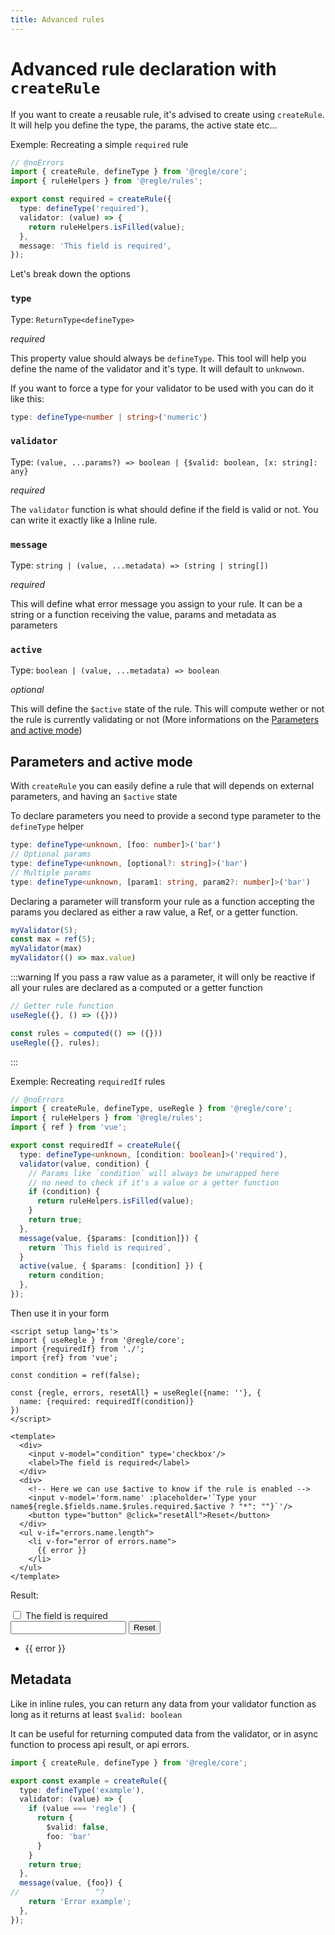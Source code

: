 ```yaml
---
title: Advanced rules
---
```


# Advanced rule declaration with `createRule`

If you want to create a reusable rule, it's advised to create using `createRule`. It will help you define the type, the params, the active state etc...

Exemple: Recreating a simple `required` rule

```ts twoslash
// @noErrors
import { createRule, defineType } from '@regle/core';
import { ruleHelpers } from '@regle/rules';

export const required = createRule({
  type: defineType('required'),
  validator: (value) => {
    return ruleHelpers.isFilled(value);
  },
  message: 'This field is required',
});
```
Let's break down the options 

### `type` 
Type: `ReturnType<defineType>`

*required*

This property value should always be `defineType`. This tool will help you define the name of the validator and it's type. It will default to `unknwown`.

If you want to force a type for your validator to be used with you can do it like this:

```ts
type: defineType<number | string>('numeric')
```

### `validator`
Type: `(value, ...params?) => boolean | {$valid: boolean, [x: string]: any}`

*required*

The `validator` function is what should define if the field is valid or not. You can write it exactly like a Inline rule.

### `message`
Type: `string | (value, ...metadata) => (string | string[])`

*required*

This will define what error message you assign to your rule. It can be a string or a function receiving the value, params and metadata as parameters

### `active`
Type: `boolean | (value, ...metadata) => boolean`

*optional*

This will define the `$active` state of the rule. This will compute wether or not the rule is currently validating or not (More informations on the [Parameters and active mode](#parameters-and-active-mode))



## Parameters and active mode

With `createRule` you can easily define a rule that will depends on external parameters, and having an `$active` state

To declare parameters you need to provide a second type parameter to the `defineType` helper

```ts
type: defineType<unknown, [foo: number]>('bar')
// Optional params
type: defineType<unknown, [optional?: string]>('bar')
// Multiple params
type: defineType<unknown, [param1: string, param2?: number]>('bar')
```

Declaring a parameter will transform your rule as a function accepting the params you declared as either a raw value, a Ref, or a getter function.

```ts
myValidator(5);
const max = ref(5);
myValidator(max)
myValidator(() => max.value)
```

:::warning
If you pass a raw value as a parameter, it will only be reactive if all your rules are declared as a computed or a getter function

```ts
// Getter rule function
useRegle({}, () => ({}))

const rules = computed(() => ({}))
useRegle({}, rules);

```
:::

Exemple: Recreating `requiredIf` rules

```ts twoslash
// @noErrors
import { createRule, defineType, useRegle } from '@regle/core';
import { ruleHelpers } from '@regle/rules';
import { ref } from 'vue';

export const requiredIf = createRule({
  type: defineType<unknown, [condition: boolean]>('required'),
  validator(value, condition) {
    // Params like `condition` will always be unwrapped here
    // no need to check if it's a value or a getter function
    if (condition) {
      return ruleHelpers.isFilled(value);
    }
    return true;
  },
  message(value, {$params: [condition]}) {
    return `This field is required`,
  }
  active(value, { $params: [condition] }) {
    return condition;
  },
});

```

 Then use it in your form

```vue
<script setup lang='ts'>
import { useRegle } from '@regle/core';
import {requiredIf} from './';
import {ref} from 'vue';

const condition = ref(false);

const {regle, errors, resetAll} = useRegle({name: ''}, {
  name: {required: requiredIf(condition)}
})
</script>

<template>
  <div>
    <input v-model="condition" type='checkbox'/>
    <label>The field is required</label>
  </div>
  <div>
    <!-- Here we can use $active to know if the rule is enabled -->
    <input v-model='form.name' :placeholder='`Type your name${regle.$fields.name.$rules.required.$active ? "*": ""}`'/>
    <button type="button" @click="resetAll">Reset</button>
  </div>
  <ul v-if="errors.name.length">
    <li v-for="error of errors.name">
      {{ error }}
    </li>
  </ul>
</template>
```

Result: 

<div class="demo-container">
  <div>
    <input v-model="condition" type='checkbox'/>
    <label>The field is required</label>
  </div>
  <div>
    <input v-model='form.name' :placeholder='`Type your name${regle.$fields.name.$rules.required.$active ? "*": ""}`'/>
    <button type="button" @click="resetAll">Reset</button>
  </div>
  <ul v-if="errors.name.length">
    <li v-for="error of errors.name">
      {{ error }}
    </li>
  </ul>
</div>

<script setup lang='ts'>
import { useRegle } from '@regle/core';
import { requiredIf } from '@regle/rules';
import { ref } from 'vue';

const form = ref({name: ''});
const condition = ref(false);

const {regle, errors, resetAll} = useRegle(form, {
  name: {required: requiredIf(condition)}
})
</script>


## Metadata

Like in inline rules, you can return any data from your validator function as long as it returns at least `$valid: boolean`

It can be useful for returning computed data from the validator, or in async function to process api result, or api errors.

```ts twoslash {9}
import { createRule, defineType } from '@regle/core';

export const example = createRule({
  type: defineType('example'),
  validator: (value) => {
    if (value === 'regle') {
      return {
        $valid: false,
        foo: 'bar'
      }
    }
    return true;
  },
  message(value, {foo}) {
//                 ^?
    return 'Error example';
  },
});
```